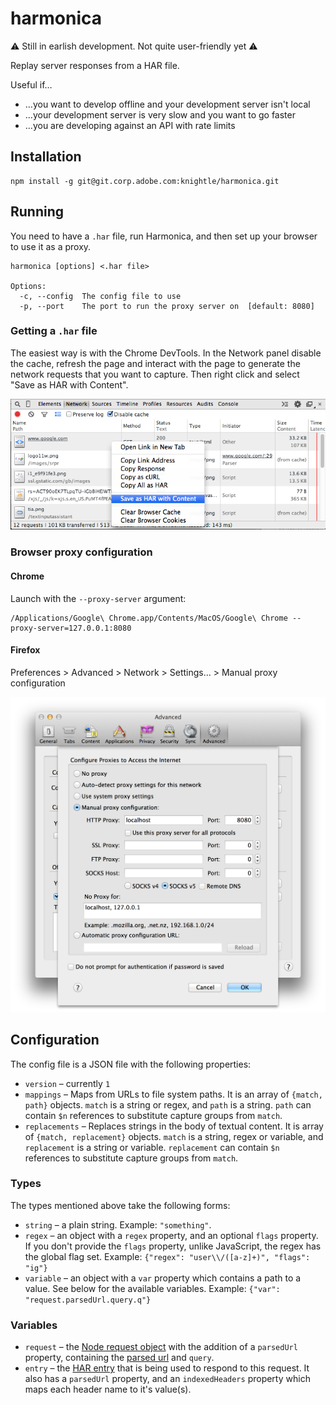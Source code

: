 harmonica
=========

:warning: Still in earlish development. Not quite user-friendly yet :warning:

Replay server responses from a HAR file.

Useful if…

* …you want to develop offline and your development server isn't local
* …your development server is very slow and you want to go faster
* …you are developing against an API with rate limits

## Installation

```
npm install -g git@git.corp.adobe.com:knightle/harmonica.git
```

## Running

You need to have a `.har` file, run Harmonica, and then set up your browser to use it as a proxy.

```
harmonica [options] <.har file>

Options:
  -c, --config  The config file to use
  -p, --port    The port to run the proxy server on  [default: 8080]
```

### Getting a `.har` file

The easiest way is with the Chrome DevTools. In the Network panel disable the cache, refresh the page and interact with the page to generate the network requests that you want to capture. Then right click and select "Save as HAR with Content".

![Creating a .har file](images/save-as-har.png)

### Browser proxy configuration

#### Chrome

Launch with the `--proxy-server` argument:

```
/Applications/Google\ Chrome.app/Contents/MacOS/Google\ Chrome --proxy-server=127.0.0.1:8080
```

#### Firefox

Preferences > Advanced > Network > Settings… > Manual proxy configuration

![Firefox proxy settings](images/firefox-proxy.png)

## Configuration

The config file is a JSON file with the following properties:

* `version` – currently `1`
* `mappings` – Maps from URLs to file system paths. It is an array of `{match, path}` objects. `match` is a string or regex, and `path` is a string. `path` can contain `$n` references to substitute capture groups from `match`.
* `replacements` – Replaces strings in the body of textual content. It is array of `{match, replacement}` objects. `match` is a string, regex or variable, and `replacement` is a string or variable. `replacement` can contain `$n` references to substitute capture groups from `match`.

### Types

The types mentioned above take the following forms:

* `string` – a plain string. Example: `"something"`.
* `regex` – an object with a `regex` property, and an optional `flags` property. If you don't provide the `flags` property, unlike JavaScript, the regex has the global flag set. Example: `{"regex": "user\\/([a-z]+)", "flags": "ig"}`
* `variable` – an object with a `var` property which contains a path to a value. See below for the available variables. Example: `{"var": "request.parsedUrl.query.q"}` 

### Variables

* `request` – the [Node request object](http://nodejs.org/api/http.html#http_http_incomingmessage) with the addition of a `parsedUrl` property, containing the [parsed url](http://nodejs.org/api/url.html) and `query`.
* `entry` – the [HAR entry](http://www.softwareishard.com/blog/har-12-spec/#entries) that is being used to respond to this request. It also has a `parsedUrl` property, and an `indexedHeaders` property which maps each header name to it's value(s).
